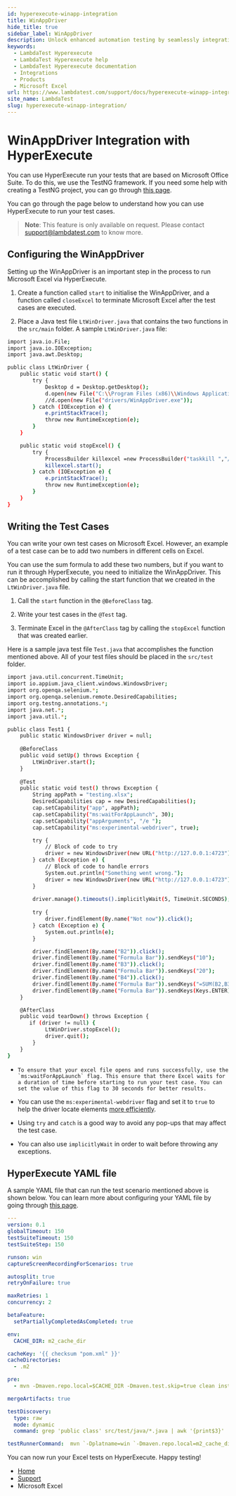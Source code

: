 ```yaml
---
id: hyperexecute-winapp-integration
title: WinAppDriver
hide_title: true
sidebar_label: WinAppDriver
description: Unlock enhanced automation testing by seamlessly integrating Excel with HyperExecute using LambdaTest's support documentation.
keywords:
  - LambdaTest Hyperexecute
  - LambdaTest Hyperexecute help
  - LambdaTest Hyperexecute documentation
  - Integrations
  - Products
  - Microsoft Excel
url: https://www.lambdatest.com/support/docs/hyperexecute-winapp-integration/
site_name: LambdaTest
slug: hyperexecute-winapp-integration/
---
```


<script type="application/ld+json"
      dangerouslySetInnerHTML={{ __html: JSON.stringify({
       "@context": "https://schema.org",
        "@type": "BreadcrumbList",
        "itemListElement": [{
          "@type": "ListItem",
          "position": 1,
          "name": "Home",
          "item": "https://www.lambdatest.com"
        },{
          "@type": "ListItem",
          "position": 2,
          "name": "Support",
          "item": "https://www.lambdatest.com/support/docs/"
        },{
          "@type": "ListItem",
          "position": 3,
          "name": "Integration with Products",
          "item": "https://www.lambdatest.com/support/docs/hyperexecute-winapp-integration/"
        }]
      })
    }}
></script>

# WinAppDriver Integration with HyperExecute

You can use HyperExecute run your tests that are based on Microsoft Office Suite. To do this, we use the TestNG framework. If you need some help with creating a TestNG project, you can go through [this page](https://www.lambdatest.com/blog/create-testng-project-in-eclipse-run-selenium-test-script/). 

You can go through the page below to understand how you can use HyperExecute to run your test cases. 

> **Note**: This feature is only available on request. Please contact support@lambdatest.com to know more. 

## Configuring the WinAppDriver 

Setting up the WinAppDriver is an important step in the process to run Microsoft Excel via HyperExecute. 

1. Create a function called `start` to initialise the WinAppDriver, and a function called `closeExcel` to terminate Microsoft Excel after the test cases are executed.

2. Place a Java test file `LtWinDriver.java` that contains the two functions in the `src/main` folder. 
A sample `LtWinDriver.java` file: 

```bash
import java.io.File;
import java.io.IOException;
import java.awt.Desktop;

public class LtWinDriver {
    public static void start() {
        try {
            Desktop d = Desktop.getDesktop();
            d.open(new File("C:\\Program Files (x86)\\Windows Application Driver\\WinAppDriver.exe"));
            //d.open(new File("drivers/WinAppDriver.exe"));
        } catch (IOException e) {
            e.printStackTrace();
            throw new RuntimeException(e);
        }
    }

    public static void stopExcel() {
        try {
            ProcessBuilder killexcel =new ProcessBuilder("taskkill ","/f","/IM","Excel.exe");
            killexcel.start();
        } catch (IOException e) {
            e.printStackTrace();
            throw new RuntimeException(e);
        }
    }
}
```

## Writing the Test Cases 

You can write your own test cases on Microsoft Excel. However, an example of a test case can be to add two numbers in different cells on Excel. 

You can use the sum formula to add these two numbers, but if you want to run it through HyperExecute, you need to initialize the WinAppDriver. This can be accomplished by calling the start function that we created in the `LtWinDriver.java` file. 

1.  Call the `start` function in the `@BeforeClass` tag.
    
2.  Write your test cases in the `@Test` tag.
    
3.  Terminate Excel in the `@AfterClass` tag by calling the `stopExcel` function that was created earlier.
    

Here is a sample java test file `Test.java` that accomplishes the function mentioned above. All of your test files should be placed in the `src/test` folder.

```bash
import java.util.concurrent.TimeUnit;
import io.appium.java_client.windows.WindowsDriver;
import org.openqa.selenium.*;
import org.openqa.selenium.remote.DesiredCapabilities;
import org.testng.annotations.*;
import java.net.*;
import java.util.*;

public class Test1 {
    public static WindowsDriver driver = null;
    
    @BeforeClass
    public void setUp() throws Exception {
        LtWinDriver.start();
    }
    
    @Test
    public static void test() throws Exception {
        String appPath = "testing.xlsx";
        DesiredCapabilities cap = new DesiredCapabilities();
        cap.setCapability("app", appPath);
        cap.setCapability("ms:waitForAppLaunch", 30);
        cap.setCapability("appArguments", "/e ");
        cap.setCapability("ms:experimental-webdriver", true);

        try {
            // Block of code to try
            driver = new WindowsDriver(new URL("http://127.0.0.1:4723"), cap);
        } catch (Exception e) {
            // Block of code to handle errors
            System.out.println("Something went wrong.");
            driver = new WindowsDriver(new URL("http://127.0.0.1:4723"), cap);
        }
        
        driver.manage().timeouts().implicitlyWait(5, TimeUnit.SECONDS);
        
        try {
            driver.findElement(By.name("Not now")).click();
        } catch (Exception e) {
            System.out.println(e);
        }

        driver.findElement(By.name("B2")).click();
        driver.findElement(By.name("Formula Bar")).sendKeys("10");
        driver.findElement(By.name("B3")).click();
        driver.findElement(By.name("Formula Bar")).sendKeys("20");
        driver.findElement(By.name("B4")).click();
        driver.findElement(By.name("Formula Bar")).sendKeys("=SUM(B2,B3)");
        driver.findElement(By.name("Formula Bar")).sendKeys(Keys.ENTER);
    }

    @AfterClass
    public void tearDown() throws Exception {
       if (driver != null) {
            LtWinDriver.stopExcel();
            driver.quit();
        }
    }
}
```

-     To ensure that your excel file opens and runs successfully, use the `ms:waitForAppLaunch` flag. This ensure that there Excel waits for a duration of time before starting to run your test case. You can set the value of this flag to 30 seconds for better results.
    
-   You can use the `ms:experimental-webdriver` flag and set it to `true` to help the driver locate elements [more efficiently](https://github.com/microsoft/WinAppDriver/releases/tag/v1.2-RC "https://github.com/microsoft/WinAppDriver/releases/tag/v1.2-RC").
    
-   Using `try` and `catch` is a good way to avoid any pop-ups that may affect the test case.
    
-   You can also use `implicitlyWait` in order to wait before throwing any exceptions.

## HyperExecute YAML file

A sample YAML file that can run the test scenario mentioned above is shown below. You can learn more about configuring your YAML file by going through [this page](/support/docs/deep-dive-into-hyperexecute-yaml/).

```yaml
---
version: 0.1
globalTimeout: 150
testSuiteTimeout: 150
testSuiteStep: 150

runson: win
captureScreenRecordingForScenarios: true

autosplit: true
retryOnFailure: true

maxRetries: 1
concurrency: 2

betaFeature:
  setPartiallyCompletedAsCompleted: true

env:
  CACHE_DIR: m2_cache_dir

cacheKey: '{{ checksum "pom.xml" }}'
cacheDirectories:
  - .m2

pre:
  - mvn -Dmaven.repo.local=$CACHE_DIR -Dmaven.test.skip=true clean install

mergeArtifacts: true

testDiscovery:
  type: raw
  mode: dynamic
  command: grep 'public class' src/test/java/*.java | awk '{print$3}'

testRunnerCommand:  mvn `-Dplatname=win `-Dmaven.repo.local=m2_cache_dir `-Dtest=$test test
```

You can now run your Excel tests on HyperExecute. Happy testing!

<nav aria-label="breadcrumbs">
  <ul className="breadcrumbs">
    <li className="breadcrumbs__item">
      <a className="breadcrumbs__link" target="_self" href="https://www.lambdatest.com">
        Home
      </a>
    </li>
    <li className="breadcrumbs__item">
      <a className="breadcrumbs__link" target="_self" href="https://www.lambdatest.com/support/docs/">
        Support
      </a>
    </li>
    <li className="breadcrumbs__item breadcrumbs__item--active">
      <span className="breadcrumbs__link">
       Microsoft Excel
      </span>
    </li>
  </ul>
</nav>